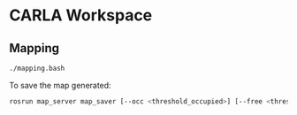 # CARLA Workspace

## Mapping

```bash
./mapping.bash
```

To save the map generated:

```bash
rosrun map_server map_saver [--occ <threshold_occupied>] [--free <threshold_free>] [-f <mapname>] map:=/your/costmap/topic
```

